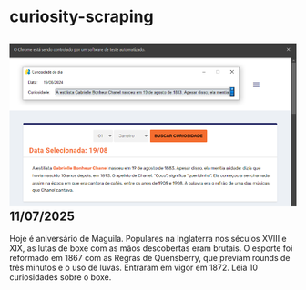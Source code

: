 # curiosity-scraping
![Budget](./execucao.png)
11/07/2025
-
Hoje é aniversário de Maguila. Populares na Inglaterra nos séculos XVIII e XIX, as lutas de boxe com as mãos descobertas eram brutais. O esporte foi reformado em 1867 com as Regras de Quensberry, que previam rounds de três minutos e o uso de luvas. Entraram em vigor em 1872. Leia 10 curiosidades sobre o boxe.
